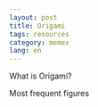 ```yaml
---
layout: post
title: Origami
tags: resources
category: memex
lang: en
---
```


What is Origami?

Most frequent figures